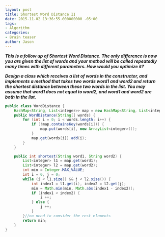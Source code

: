 ```yaml
---
layout: post
title: Shortest Word Distance II
date: 2015-11-02 13:36:55.000000000 -05:00
tags:
- Algorithm
categories:
- Brain teaser
author: Jason
---
```

<p><strong><em>This is a follow up of Shortest Word Distance. The only difference is now you are given the list of words and your method will be called repeatedly many times with different parameters. How would you optimize it?</p>

Design a class which receives a list of words in the constructor, and implements a method that takes two words word1 and word2 and return the shortest distance between these two words in the list. You may assume that word1 does not equal to word2, and word1 and word2 are both in the list.</em></strong></p>
``` java
public class WordDistance {
    HashMap<String, List<integer>> map = new HashMap<String, List<integer>>();
    public WordDistance(String[] words) {
        for (int i = 0; i < words.length; i++) {
            if (!map.containsKey(words[i])) {
                map.put(words[i], new ArrayList<integer>());
            }
            map.get(words[i]).add(i);
        }
    }

    public int shortest(String word1, String word2) {
        List<integer> l1 = map.get(word1);
        List<integer> l2 = map.get(word2);
        int min = Integer.MAX_VALUE;
        int i = 0, j = 0;
        while (i < l1.size() && j < l2.size()) {
            int index1 = l1.get(i), index2 = l2.get(j);
            min = Math.min(min, Math.abs(index1 - index2));
            if (index1 < index2) {
                i ++;
            } else {
                j ++;
            }
        }//no need to consider the rest elements
        return min;
    }
}
```
